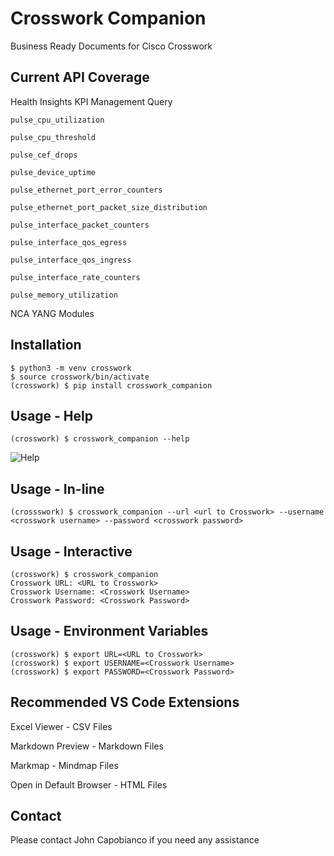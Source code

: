 # Crosswork Companion

Business Ready Documents for Cisco Crosswork

## Current API Coverage

Health Insights KPI Management Query

    pulse_cpu_utilization

    pulse_cpu_threshold

    pulse_cef_drops

    pulse_device_uptime

    pulse_ethernet_port_error_counters

    pulse_ethernet_port_packet_size_distribution

    pulse_interface_packet_counters

    pulse_interface_qos_egress

    pulse_interface_qos_ingress

    pulse_interface_rate_counters

    pulse_memory_utilization

NCA YANG Modules


## Installation

```console
$ python3 -m venv crosswork
$ source crosswork/bin/activate
(crosswork) $ pip install crosswork_companion
```

## Usage - Help

```console
(crosswork) $ crosswork_companion --help
```

![Help](/images/help.png)

## Usage - In-line

```console
(crossswork) $ crosswork_companion --url <url to Crosswork> --username <crosswork username> --password <crosswork password>
```

## Usage - Interactive

```console
(crosswork) $ crosswork_companion
Crosswork URL: <URL to Crosswork>
Crosswork Username: <Crosswork Username>
Crosswork Password: <Crosswork Password>
```

## Usage - Environment Variables

```console
(crosswork) $ export URL=<URL to Crosswork>
(crosswork) $ export USERNAME=<Crosswork Username>
(crosswork) $ export PASSWORD=<Crosswork Password>
```

## Recommended VS Code Extensions

Excel Viewer - CSV Files

Markdown Preview - Markdown Files

Markmap - Mindmap Files

Open in Default Browser - HTML Files

## Contact

Please contact John Capobianco if you need any assistance
